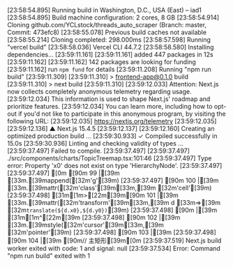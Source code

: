 [23:58:54.895] Running build in Washington, D.C., USA (East) – iad1
[23:58:54.895] Build machine configuration: 2 cores, 8 GB
[23:58:54.914] Cloning github.com/YCLstock/threads_auto_scraper (Branch: master, Commit: 473efc8)
[23:58:55.078] Previous build caches not available
[23:58:55.214] Cloning completed: 298.000ms
[23:58:57.598] Running "vercel build"
[23:58:58.036] Vercel CLI 44.7.2
[23:58:58.580] Installing dependencies...
[23:59:11.161] 
[23:59:11.161] added 447 packages in 12s
[23:59:11.162] 
[23:59:11.162] 142 packages are looking for funding
[23:59:11.162]   run `npm fund` for details
[23:59:11.208] Running "npm run build"
[23:59:11.309] 
[23:59:11.310] > frontend-app@0.1.0 build
[23:59:11.310] > next build
[23:59:11.310] 
[23:59:12.033] Attention: Next.js now collects completely anonymous telemetry regarding usage.
[23:59:12.034] This information is used to shape Next.js' roadmap and prioritize features.
[23:59:12.034] You can learn more, including how to opt-out if you'd not like to participate in this anonymous program, by visiting the following URL:
[23:59:12.035] https://nextjs.org/telemetry
[23:59:12.035] 
[23:59:12.136]    ▲ Next.js 15.4.5
[23:59:12.137] 
[23:59:12.160]    Creating an optimized production build ...
[23:59:30.933]  ✓ Compiled successfully in 15.0s
[23:59:30.936]    Linting and checking validity of types ...
[23:59:37.497] Failed to compile.
[23:59:37.497] 
[23:59:37.497] ./src/components/charts/TopicTreemap.tsx:101:46
[23:59:37.497] Type error: Property 'x0' does not exist on type 'HierarchyNode<HierarchyData>'.
[23:59:37.497] 
[23:59:37.497] [0m [90m  99 |[39m       [33m.[39mappend([32m'g'[39m)
[23:59:37.497]  [90m 100 |[39m       [33m.[39mattr([32m'class'[39m[33m,[39m [32m'cell'[39m)
[23:59:37.498] [31m[1m>[22m[39m[90m 101 |[39m       [33m.[39mattr([32m'transform'[39m[33m,[39m d [33m=>[39m [32m`translate(${d.x0},${d.y0})`[39m)
[23:59:37.498]  [90m     |[39m                                              [31m[1m^[22m[39m
[23:59:37.498]  [90m 102 |[39m       [33m.[39mstyle([32m'cursor'[39m[33m,[39m [32m'pointer'[39m)
[23:59:37.498]  [90m 103 |[39m
[23:59:37.498]  [90m 104 |[39m     [90m// 主矩形[39m[0m
[23:59:37.519] Next.js build worker exited with code: 1 and signal: null
[23:59:37.534] Error: Command "npm run build" exited with 1